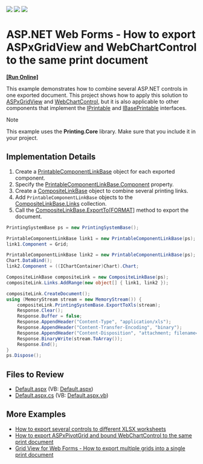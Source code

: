 <!-- default badges list -->
![](https://img.shields.io/endpoint?url=https://codecentral.devexpress.com/api/v1/VersionRange/128540095/13.1.4%2B)
[![](https://img.shields.io/badge/Open_in_DevExpress_Support_Center-FF7200?style=flat-square&logo=DevExpress&logoColor=white)](https://supportcenter.devexpress.com/ticket/details/E2226)
[![](https://img.shields.io/badge/📖_How_to_use_DevExpress_Examples-e9f6fc?style=flat-square)](https://docs.devexpress.com/GeneralInformation/403183)
<!-- default badges end -->

# ASP.NET Web Forms - How to export ASPxGridView and WebChartControl to the same print document
<!-- run online -->
**[[Run Online]](https://codecentral.devexpress.com/e2226/)**
<!-- run online end -->

This example demonstrates how to combine several ASP.NET controls in one exported document. This project shows how to apply this solution to [ASPxGridView](https://docs.devexpress.com/AspNet/DevExpress.Web.ASPxGridView) and [WebChartControl](https://docs.devexpress.com/AspNet/DevExpress.XtraCharts.Web.WebChartControl), but it is also applicable to other components that implement the [IPrintable](https://docs.devexpress.com/WindowsForms/DevExpress.XtraPrinting.IPrintable) and [IBasePrintable](https://docs.devexpress.com/CoreLibraries/DevExpress.XtraPrinting.IBasePrintable) interfaces.
> [!NOTE]
> This example uses the **Printing.Core** library. Make sure that you include it in your project.

## Implementation Details

1. Create a [PrintableComponentLinkBase](https://docs.devexpress.com/CoreLibraries/DevExpress.XtraPrintingLinks.PrintableComponentLinkBase) object for each exported component.
2. Specify the [PrintableComponentLinkBase.Component](https://docs.devexpress.com/CoreLibraries/DevExpress.XtraPrintingLinks.PrintableComponentLinkBase.Component) property. 
3. Create a [CompositeLinkBase](https://docs.devexpress.com/CoreLibraries/DevExpress.XtraPrintingLinks.CompositeLinkBase) object to combine several printing links.
4. Add `PrintableComponentLinkBase` objects to the [CompositeLinkBase.Links](https://docs.devexpress.com/CoreLibraries/DevExpress.XtraPrintingLinks.CompositeLinkBase.Links) collection. 
5. Call the [CompositeLinkBase.ExportTo[FORMAT]](https://docs.devexpress.com/CoreLibraries/devexpress.xtraprinting.linkbase.exporttodocx.overloads) method to export the document.

```csharp
PrintingSystemBase ps = new PrintingSystemBase();

PrintableComponentLinkBase link1 = new PrintableComponentLinkBase(ps);
link1.Component = Grid;

PrintableComponentLinkBase link2 = new PrintableComponentLinkBase(ps);
Chart.DataBind();
link2.Component = ((IChartContainer)Chart).Chart;

CompositeLinkBase compositeLink = new CompositeLinkBase(ps);
compositeLink.Links.AddRange(new object[] { link1, link2 });

compositeLink.CreateDocument();
using (MemoryStream stream = new MemoryStream()) {
    compositeLink.PrintingSystemBase.ExportToXls(stream);
    Response.Clear();
    Response.Buffer = false;
    Response.AppendHeader("Content-Type", "application/xls");
    Response.AppendHeader("Content-Transfer-Encoding", "binary");
    Response.AppendHeader("Content-Disposition", "attachment; filename=test.xls");
    Response.BinaryWrite(stream.ToArray());
    Response.End();
}
ps.Dispose();
```

## Files to Review

* [Default.aspx](./CS/WebSite/Default.aspx) (VB: [Default.aspx](./VB/WebSite/Default.aspx))
* [Default.aspx.cs](./CS/WebSite/Default.aspx.cs) (VB: [Default.aspx.vb](./VB/WebSite/Default.aspx.vb))

## More Examples

* [How to export several controls to different XLSX worksheets](https://github.com/DevExpress-Examples/asp-net-web-forms-export-several-controls-to-different-sheets)
* [How to export ASPxPivotGrid and bound WebChartControl to the same print document](https://github.com/DevExpress-Examples/asp-net-web-forms-export-pivot-grid-and-chart-in-one-document)
* [Grid View for Web Forms - How to export multiple grids into a single print document](https://github.com/DevExpress-Examples/asp-net-web-forms-grid-export-two-grids-in-one-document)
